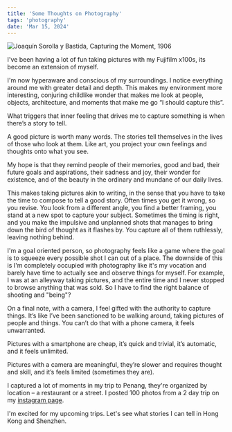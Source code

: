 ```yaml
---
title: 'Some Thoughts on Photography'
tags: 'photography'
date: 'Mar 15, 2024'
---
```


![Joaquín Sorolla y Bastida, Capturing the Moment, 1906](/images/capturemoment.jpeg)

I've been having a lot of fun taking pictures with my Fujifilm x100s, its become an extension of myself.

I'm now hyperaware and conscious of my surroundings. I notice everything around me with greater detail and depth. This makes my environment more interesting, conjuring childlike wonder that makes me look at people, objects, architecture, and moments that make me go “I should capture this”.

What triggers that inner feeling that drives me to capture something is when there’s a story to tell.

A good picture is worth many words. The stories tell themselves in the lives of those who look at them. Like art, you project your own feelings and thoughts onto what you see.

My hope is that they remind people of their memories, good and bad, their future goals and aspirations, their sadness and joy, their wonder for existence, and of the beauty in the ordinary and mundane of our daily lives.

This makes taking pictures akin to writing, in the sense that you have to take the time to compose to tell a good story. Often times you get it wrong, so you revise. You look from a different angle, you find a better framing, you stand at a new spot to capture your subject. Sometimes the timing is right, and you make the impulsive and unplanned shots that manages to bring down the bird of thought as it flashes by. You capture all of them ruthlessly, leaving nothing behind.

I'm a goal oriented person, so photography feels like a game where the goal is to squeeze every possible shot I can out of a place. The downside of this is I'm completely occupied with photography like it's my vocation and barely have time to actually see and observe things for myself. For example, I was at an alleyway taking pictures, and the entire time and I never stopped to browse anything that was sold. So I have to find the right balance of shooting and "being"?

On a final note, with a camera, I feel gifted with the authority to capture things. It’s like I’ve been sanctioned to be walking around, taking pictures of people and things. You can’t do that with a phone camera, it feels unwarranted.

Pictures with a smartphone are cheap, it’s quick and trivial, it’s automatic, and it feels unlimited.

Pictures with a camera are meaningful, they’re slower and requires thought and skill, and it’s feels limited (sometimes they are).

I captured a lot of moments in my trip to Penang, they're organized by location – a restaurant or a street. I posted 100 photos from a 2 day trip on my [instagram page](https://www.instagram.com/bengotafujifilm/).

I'm excited for my upcoming trips. Let's see what stories I can tell in Hong Kong and Shenzhen.
